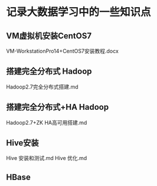 # 记录大数据学习中的一些知识点

## VM虚拟机安装CentOS7
VM-WorkstationPro14+CentOS7安装教程.docx

## 搭建完全分布式 Hadoop 
Hadoop2.7完全分布式搭建.md

## 搭建完全分布式+HA Hadoop 
Hadoop2.7+ZK HA高可用搭建.md

## Hive安装
Hive 安装和测试.md
Hive 优化.md

## HBase

